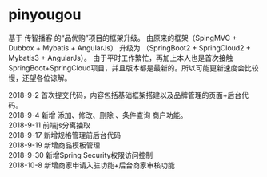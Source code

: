 # pinyougou
基于 传智播客 的“品优购”项目的框架升级。
由原来的框架（SpingMVC + Dubbox + Mybatis + AngularJs）
升级为 （SpringBoot2 + SpringCloud2 + Mybatis3 + AngularJs）。
由于平时工作繁忙，再加上本人也是首次接触SpringBoot+SpringCloud项目，并且版本都是最新的。所以可能更新速度会比较慢，还望各位谅解。

2018-9-2 首次提交代码，内容包括基础框架搭建以及品牌管理的页面+后台代码。<br />
2018-9-4 新增 添加、修改、删除 、条件查询 商户功能。<br />
2018-9-11 前端js分离抽取<br/>
2018-9-17 新增规格管理前后台代码<br/>
2018-9-19 新增商品模板管理<br/>
2018-9-30 新增Spring Security权限访问控制<br/>
2018-10-8 新增商家申请入驻功能+后台商家审核功能<br/>
